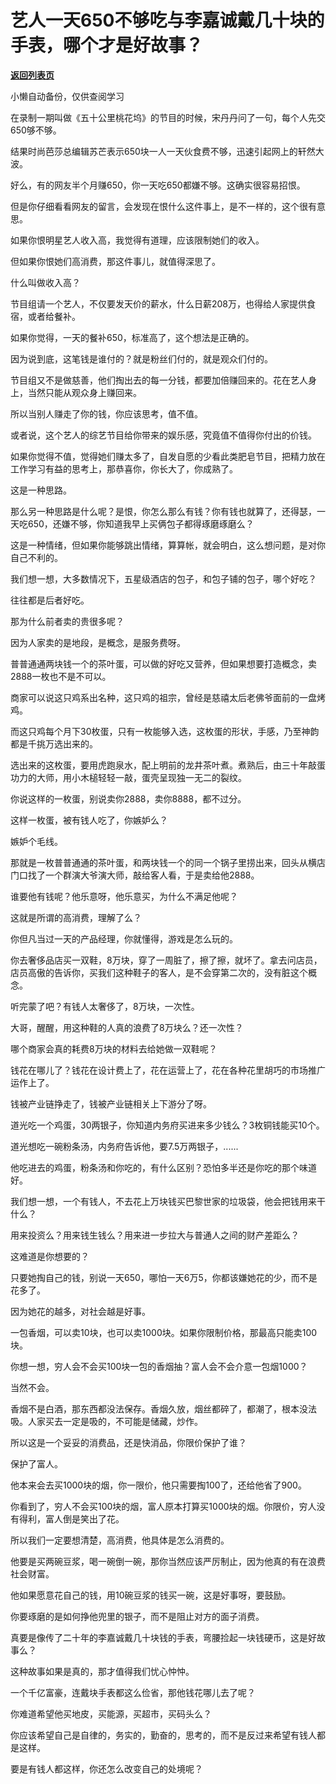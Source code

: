 # 艺人一天650不够吃与李嘉诚戴几十块的手表，哪个才是好故事？

[**返回列表页**](/gzh/记忆承载3)

小懒自动备份，仅供查阅学习

在录制一期叫做《五十公里桃花坞》的节目的时候，宋丹丹问了一句，每个人先交650够不够。

  

结果时尚芭莎总编辑苏芒表示650块一人一天伙食费不够，迅速引起网上的轩然大波。

  

好么，有的网友半个月赚650，你一天吃650都嫌不够。这确实很容易招恨。  

  

但是你仔细看看网友的留言，会发现在恨什么这件事上，是不一样的，这个很有意思。  

  

如果你恨明星艺人收入高，我觉得有道理，应该限制她们的收入。  

  

但如果你恨她们高消费，那这件事儿，就值得深思了。

  

什么叫做收入高？  

  

节目组请一个艺人，不仅要发天价的薪水，什么日薪208万，也得给人家提供食宿，或者给餐补。

  

如果你觉得，一天的餐补650，标准高了，这个想法是正确的。  

  

因为说到底，这笔钱是谁付的？就是粉丝们付的，就是观众们付的。

  

节目组又不是做慈善，他们掏出去的每一分钱，都要加倍赚回来的。花在艺人身上，当然只能从观众身上赚回来。  

  

所以当别人赚走了你的钱，你应该思考，值不值。

  

或者说，这个艺人的综艺节目给你带来的娱乐感，究竟值不值得你付出的价钱。

  

如果你觉得不值，觉得她们赚太多了，自发自愿的少看此类肥皂节目，把精力放在工作学习有益的思考上，那恭喜你，你长大了，你成熟了。

  

这是一种思路。  

  

那么另一种思路是什么呢？是恨，你怎么那么有钱？你有钱也就算了，还得瑟，一天吃650，还嫌不够，你知道我早上买俩包子都得琢磨琢磨么？

  

这是一种情绪，但如果你能够跳出情绪，算算帐，就会明白，这么想问题，是对你自己不利的。

  

我们想一想，大多数情况下，五星级酒店的包子，和包子铺的包子，哪个好吃？

  

往往都是后者好吃。  

  

那为什么前者卖的贵很多呢？  

  

因为人家卖的是地段，是概念，是服务费呀。

  

普普通通两块钱一个的茶叶蛋，可以做的好吃又营养，但如果想要打造概念，卖2888一枚也不是不可以。  

  

商家可以说这只鸡系出名种，这只鸡的祖宗，曾经是慈禧太后老佛爷面前的一盘烤鸡。  

  

而这只鸡每个月下30枚蛋，只有一枚能够入选，这枚蛋的形状，手感，乃至神韵都是千挑万选出来的。  

  

选出来的这枚蛋，要用虎跑泉水，配上明前的龙井茶叶煮。煮熟后，由三十年敲蛋功力的大师，用小木槌轻轻一敲，蛋壳呈现独一无二的裂纹。

  

你说这样的一枚蛋，别说卖你2888，卖你8888，都不过分。

  

这样一枚蛋，被有钱人吃了，你嫉妒么？  

  

嫉妒个毛线。

  

那就是一枚普普通通的茶叶蛋，和两块钱一个的同一个锅子里捞出来，回头从横店门口找了一个群演大爷演大师，敲给客人看，于是卖给他2888。

  

谁要他有钱呢？他乐意呀，他乐意买，为什么不满足他呢？

  

这就是所谓的高消费，理解了么？

  

你但凡当过一天的产品经理，你就懂得，游戏是怎么玩的。  

  

你去奢侈品店买一双鞋，8万块，穿了一周脏了，擦了擦，就坏了。拿去问店员，店员高傲的告诉你，买我们这种鞋子的客人，是不会穿第二次的，没有脏这个概念。  

  

听完蒙了吧？有钱人太奢侈了，8万块，一次性。  

  

大哥，醒醒，用这种鞋的人真的浪费了8万块么？还一次性？  

  

哪个商家会真的耗费8万块的材料去给她做一双鞋呢？

  

钱花在哪儿了？钱花在设计费上了，花在运营上了，花在各种花里胡巧的市场推广运作上了。  

  

钱被产业链挣走了，钱被产业链相关上下游分了呀。  

  

道光吃一个鸡蛋，30两银子，你知道内务府买进来多少钱么？3枚铜钱能买10个。  

  

道光想吃一碗粉条汤，内务府告诉他，要7.5万两银子，......  

  

他吃进去的鸡蛋，粉条汤和你吃的，有什么区别？恐怕多半还是你吃的那个味道好。  

  

我们想一想，一个有钱人，不去花上万块钱买巴黎世家的垃圾袋，他会把钱用来干什么？

  

用来投资么？用来钱生钱么？用来进一步拉大与普通人之间的财产差距么？

  

这难道是你想要的？

  

只要她掏自己的钱，别说一天650，哪怕一天6万5，你都该嫌她花的少，而不是花多了。  

  

因为她花的越多，对社会越是好事。  

  

一包香烟，可以卖10块，也可以卖1000块。如果你限制价格，那最高只能卖100块。  

  

你想一想，穷人会不会买100块一包的香烟抽？富人会不会介意一包烟1000？

  

当然不会。

  

香烟不是白酒，那东西都没法保存。香烟久放，烟丝都碎了，都潮了，根本没法吸。人家买去一定是吸的，不可能是储藏，炒作。

  

所以这是一个妥妥的消费品，还是快消品，你限价保护了谁？  

  

保护了富人。

  

他本来会去买1000块的烟，你一限价，他只需要掏100了，还给他省了900。  

  

你看到了，穷人不会买100块的烟，富人原本打算买1000块的烟。你限价，穷人没有得利，富人倒是笑出了花。  

  

所以我们一定要想清楚，高消费，他具体是怎么消费的。  

  

他要是买两碗豆浆，喝一碗倒一碗，那你当然应该严厉制止，因为他真的有在浪费社会财富。  

  

他如果愿意花自己的钱，用10碗豆浆的钱买一碗，这是好事呀，要鼓励。  

  

你要琢磨的是如何挣他兜里的银子，而不是阻止对方的面子消费。

  

真要是像传了二十年的李嘉诚戴几十块钱的手表，弯腰捡起一块钱硬币，这是好故事么？

  

这种故事如果是真的，那才值得我们忧心忡忡。

  

一个千亿富豪，连戴块手表都这么俭省，那他钱花哪儿去了呢？  

  

你难道希望他买地皮，买能源，买超市，买码头么？

  

你应该希望自己是自律的，务实的，勤奋的，思考的，而不是反过来希望有钱人都是这样。

  

要是有钱人都这样，你还怎么改变自己的处境呢？


